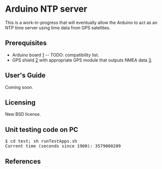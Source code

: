 Arduino NTP server
================================

This is a work-in-progress that will eventually allow the Arduino to act as an NTP time server
using time data from GPS satellites.

Prerequisites
-------------------------
* Arduino board [1] -- TODO: compatibility list.
* GPS shield [2] with appropriate GPS module that outputs NMEA data [3].

User's Guide
-------------------------
Coming soon.

Licensing
-------------------------
New BSD license.

Unit testing code on PC
-------------------------
<pre>
$ cd test; sh runTestApps.sh
Current time (seconds since 1900): 3579060209
</pre>

References
-------------------------
  [1]: http://arduino.cc/                         "Arduino"
  [2]: https://www.sparkfun.com/products/10710    "GPS Shield @ SparkFun"
  [3]: https://www.sparkfun.com/products/465      "GPS module compatible with GPS Shield"